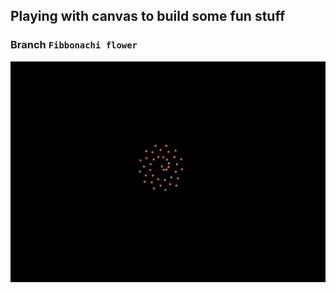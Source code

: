 ## Playing with canvas to build some fun stuff

### Branch `Fibbonachi flower`
![fibb](assets/pattern-fibb.gif)